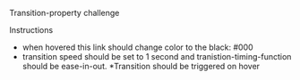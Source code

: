Transition-property challenge

Instructions
- when hovered this link should change color to the black: #000
- transition speed should be set to 1 second and tranistion-timing-function should be ease-in-out.
    *Transition should be triggered on hover